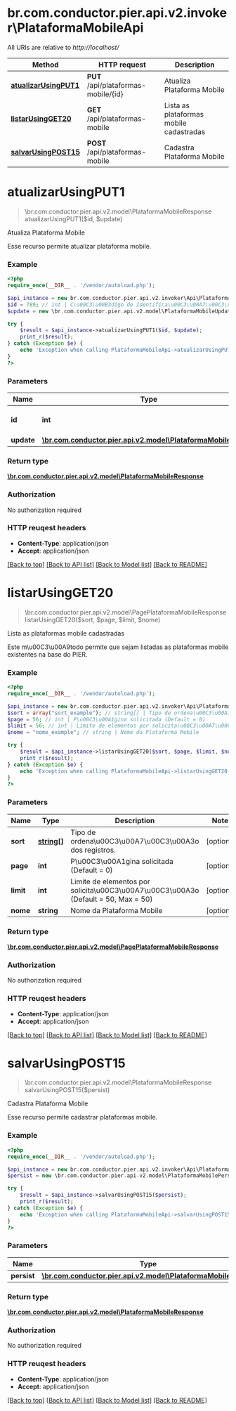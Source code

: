 # br.com.conductor.pier.api.v2.invoker\PlataformaMobileApi

All URIs are relative to *http://localhost/*

Method | HTTP request | Description
------------- | ------------- | -------------
[**atualizarUsingPUT1**](PlataformaMobileApi.md#atualizarUsingPUT1) | **PUT** /api/plataformas-mobile/{id} | Atualiza Plataforma Mobile
[**listarUsingGET20**](PlataformaMobileApi.md#listarUsingGET20) | **GET** /api/plataformas-mobile | Lista as plataformas mobile cadastradas
[**salvarUsingPOST15**](PlataformaMobileApi.md#salvarUsingPOST15) | **POST** /api/plataformas-mobile | Cadastra Plataforma Mobile


# **atualizarUsingPUT1**
> \br.com.conductor.pier.api.v2.model\PlataformaMobileResponse atualizarUsingPUT1($id, $update)

Atualiza Plataforma Mobile

Esse recurso permite atualizar plataforma mobile.

### Example 
```php
<?php
require_once(__DIR__ . '/vendor/autoload.php');

$api_instance = new br.com.conductor.pier.api.v2.invoker\Api\PlataformaMobileApi();
$id = 789; // int | C\u00C3\u00B3digo de Identifica\u00C3\u00A7\u00C3\u00A3o da Plataforma (id).
$update = new \br.com.conductor.pier.api.v2.model\PlataformaMobileUpdate(); // \br.com.conductor.pier.api.v2.model\PlataformaMobileUpdate | update

try { 
    $result = $api_instance->atualizarUsingPUT1($id, $update);
    print_r($result);
} catch (Exception $e) {
    echo 'Exception when calling PlataformaMobileApi->atualizarUsingPUT1: ', $e->getMessage(), "\n";
}
?>
```

### Parameters

Name | Type | Description  | Notes
------------- | ------------- | ------------- | -------------
 **id** | **int**| C\u00C3\u00B3digo de Identifica\u00C3\u00A7\u00C3\u00A3o da Plataforma (id). | 
 **update** | [**\br.com.conductor.pier.api.v2.model\PlataformaMobileUpdate**](\br.com.conductor.pier.api.v2.model\PlataformaMobileUpdate.md)| update | 

### Return type

[**\br.com.conductor.pier.api.v2.model\PlataformaMobileResponse**](PlataformaMobileResponse.md)

### Authorization

No authorization required

### HTTP reuqest headers

 - **Content-Type**: application/json
 - **Accept**: application/json

[[Back to top]](#) [[Back to API list]](../README.md#documentation-for-api-endpoints) [[Back to Model list]](../README.md#documentation-for-models) [[Back to README]](../README.md)

# **listarUsingGET20**
> \br.com.conductor.pier.api.v2.model\PagePlataformaMobileResponse listarUsingGET20($sort, $page, $limit, $nome)

Lista as plataformas mobile cadastradas

Este m\u00C3\u00A9todo permite que sejam listadas as plataformas mobile existentes na base do PIER.

### Example 
```php
<?php
require_once(__DIR__ . '/vendor/autoload.php');

$api_instance = new br.com.conductor.pier.api.v2.invoker\Api\PlataformaMobileApi();
$sort = array("sort_example"); // string[] | Tipo de ordena\u00C3\u00A7\u00C3\u00A3o dos registros.
$page = 56; // int | P\u00C3\u00A1gina solicitada (Default = 0)
$limit = 56; // int | Limite de elementos por solicita\u00C3\u00A7\u00C3\u00A3o (Default = 50, Max = 50)
$nome = "nome_example"; // string | Nome da Plataforma Mobile

try { 
    $result = $api_instance->listarUsingGET20($sort, $page, $limit, $nome);
    print_r($result);
} catch (Exception $e) {
    echo 'Exception when calling PlataformaMobileApi->listarUsingGET20: ', $e->getMessage(), "\n";
}
?>
```

### Parameters

Name | Type | Description  | Notes
------------- | ------------- | ------------- | -------------
 **sort** | [**string[]**](string.md)| Tipo de ordena\u00C3\u00A7\u00C3\u00A3o dos registros. | [optional] 
 **page** | **int**| P\u00C3\u00A1gina solicitada (Default = 0) | [optional] 
 **limit** | **int**| Limite de elementos por solicita\u00C3\u00A7\u00C3\u00A3o (Default = 50, Max = 50) | [optional] 
 **nome** | **string**| Nome da Plataforma Mobile | [optional] 

### Return type

[**\br.com.conductor.pier.api.v2.model\PagePlataformaMobileResponse**](PagePlataformaMobileResponse.md)

### Authorization

No authorization required

### HTTP reuqest headers

 - **Content-Type**: application/json
 - **Accept**: application/json

[[Back to top]](#) [[Back to API list]](../README.md#documentation-for-api-endpoints) [[Back to Model list]](../README.md#documentation-for-models) [[Back to README]](../README.md)

# **salvarUsingPOST15**
> \br.com.conductor.pier.api.v2.model\PlataformaMobileResponse salvarUsingPOST15($persist)

Cadastra Plataforma Mobile

Esse recurso permite cadastrar plataformas mobile.

### Example 
```php
<?php
require_once(__DIR__ . '/vendor/autoload.php');

$api_instance = new br.com.conductor.pier.api.v2.invoker\Api\PlataformaMobileApi();
$persist = new \br.com.conductor.pier.api.v2.model\PlataformaMobilePersist(); // \br.com.conductor.pier.api.v2.model\PlataformaMobilePersist | persist

try { 
    $result = $api_instance->salvarUsingPOST15($persist);
    print_r($result);
} catch (Exception $e) {
    echo 'Exception when calling PlataformaMobileApi->salvarUsingPOST15: ', $e->getMessage(), "\n";
}
?>
```

### Parameters

Name | Type | Description  | Notes
------------- | ------------- | ------------- | -------------
 **persist** | [**\br.com.conductor.pier.api.v2.model\PlataformaMobilePersist**](\br.com.conductor.pier.api.v2.model\PlataformaMobilePersist.md)| persist | 

### Return type

[**\br.com.conductor.pier.api.v2.model\PlataformaMobileResponse**](PlataformaMobileResponse.md)

### Authorization

No authorization required

### HTTP reuqest headers

 - **Content-Type**: application/json
 - **Accept**: application/json

[[Back to top]](#) [[Back to API list]](../README.md#documentation-for-api-endpoints) [[Back to Model list]](../README.md#documentation-for-models) [[Back to README]](../README.md)

